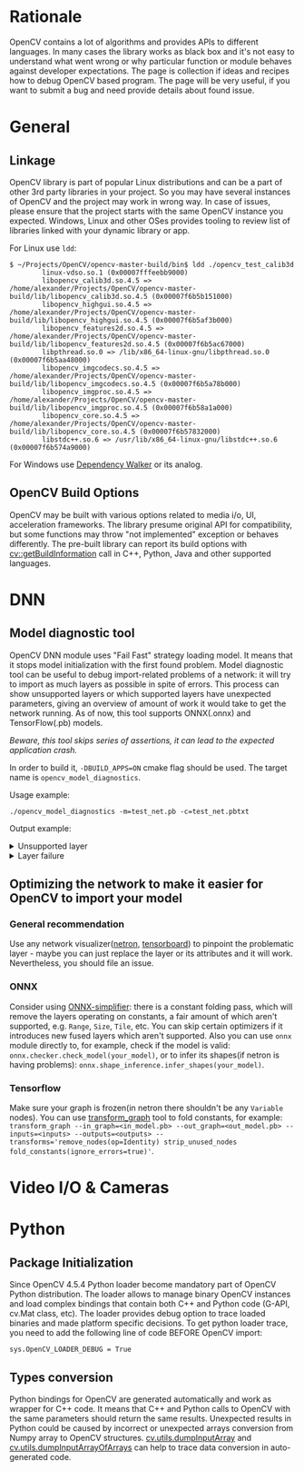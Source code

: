 # Rationale

OpenCV contains a lot of algorithms and provides APIs to different languages. In many cases the library works as black box and it's not easy to understand what went wrong or why particular function or module behaves against developer expectations. The page is collection if ideas and recipes how to debug OpenCV based program. The page will be very useful, if you want to submit a bug and need provide details about found issue.

# General

## Linkage

OpenCV library is part of popular Linux distributions and can be a part of other 3rd party libraries in your project. So you may have several instances of OpenCV and the project may work in wrong way. In case of issues, please ensure that the project starts with the same OpenCV instance you expected. Windows, Linux and other OSes provides tooling to review list of libraries linked with your dynamic library or app.

For Linux use `ldd`:
```
$ ~/Projects/OpenCV/opencv-master-build/bin$ ldd ./opencv_test_calib3d 
        linux-vdso.so.1 (0x00007fffeebb9000)
        libopencv_calib3d.so.4.5 => /home/alexander/Projects/OpenCV/opencv-master-build/lib/libopencv_calib3d.so.4.5 (0x00007f6b5b151000)
        libopencv_highgui.so.4.5 => /home/alexander/Projects/OpenCV/opencv-master-build/lib/libopencv_highgui.so.4.5 (0x00007f6b5af3b000)
        libopencv_features2d.so.4.5 => /home/alexander/Projects/OpenCV/opencv-master-build/lib/libopencv_features2d.so.4.5 (0x00007f6b5ac67000)
        libpthread.so.0 => /lib/x86_64-linux-gnu/libpthread.so.0 (0x00007f6b5aa48000)
        libopencv_imgcodecs.so.4.5 => /home/alexander/Projects/OpenCV/opencv-master-build/lib/libopencv_imgcodecs.so.4.5 (0x00007f6b5a78b000)
        libopencv_imgproc.so.4.5 => /home/alexander/Projects/OpenCV/opencv-master-build/lib/libopencv_imgproc.so.4.5 (0x00007f6b58a1a000)
        libopencv_core.so.4.5 => /home/alexander/Projects/OpenCV/opencv-master-build/lib/libopencv_core.so.4.5 (0x00007f6b57832000)
        libstdc++.so.6 => /usr/lib/x86_64-linux-gnu/libstdc++.so.6 (0x00007f6b574a9000)
```

For Windows use [Dependency Walker](https://www.dependencywalker.com/) or its analog.

## OpenCV Build Options

OpenCV may be built with various options related to media i/o, UI, acceleration frameworks. The library presume original API for compatibility, but some functions may throw "not implemented" exception or behaves differently. The pre-built library can report its build options with [cv::getBuildInformation](https://docs.opencv.org/master/db/de0/group__core__utils.html#ga0ae377100bc03ce22322926bba7fdbb5) call in C++, Python, Java and other supported languages.

# DNN

## Model diagnostic tool

OpenCV DNN module uses "Fail Fast" strategy loading model. It means that it stops model initialization with the first found problem. Model diagnostic tool can be useful to debug import-related problems of a network: it will try to import as much layers as possible in spite of errors. This process can show unsupported layers or which supported layers have unexpected parameters, giving an overview of amount of work it would take to get the network running. As of now, this tool supports ONNX(.onnx) and TensorFlow(.pb) models.

*Beware, this tool skips series of assertions, it can lead to the expected application crash.*

In order to build it, `-DBUILD_APPS=ON` cmake flag should be used. The target name is `opencv_model_diagnostics`.

Usage example:

`./opencv_model_diagnostics -m=test_net.pb -c=test_net.pbtxt`

Output example:

<details>
<summary>
Unsupported layer
</summary>

```
[ERROR:0] global opencv/modules/dnn/src/dnn.cpp (134) addMissing DNN: Node='model_28/tf.expand_dims_12/ExpandDims' of type='UnknownLayer' is not supported. This error won't be displayed again.
[ERROR:0] global opencv/modules/dnn/src/dnn.cpp (3571) getLayerShapesRecursively OPENCV/DNN: [NotImplemented]:(model_28/tf.expand_dims_12/ExpandDims): getMemoryShapes() throws exception. inputs=0 outputs=0/0 blobs=0
[ERROR:0] global opencv/modules/dnn/src/dnn.cpp (3584) getLayerShapesRecursively Exception message: OpenCV(4.5.3-dev) opencv/modules/dnn/src/layers/not_implemented_layer.cpp:153: error: (-213:The function/feature is not implemented) Node for layer 'model_28/tf.expand_dims_12/ExpandDims' of type 'UnknownLayer' wasn't initialized. in function 'getMemoryShapes'
[ERROR:0] global opencv/modules/dnn/src/tensorflow/tf_importer.cpp (2915) parseNode DNN/TF: Can't parse layer for node='model_28/tf.math.multiply_29/Mul' of type='Mul'. Exception: OpenCV(4.5.3-dev) opencv/modules/dnn/src/layers/not_implemented_layer.cpp:153: error: (-213:The function/feature is not implemented) Node for layer 'model_28/tf.expand_dims_12/ExpandDims' of type 'UnknownLayer' wasn't initialized. in function 'getMemoryShapes'
```

</details>


<details>
<summary>
Layer failure
</summary>

```
[ERROR:0] global opencv/modules/dnn/src/tensorflow/tf_importer.cpp (2915) parseNode DNN/TF: Can't parse layer for node='model_24/tf.math.multiply_24/Mul' of type='Mul'. Exception: OpenCV(4.5.3-dev) opencv/modules/dnn/src/tensorflow/tf_importer.cpp:1539: error: (-215:Assertion failed) (constId != -1) || (num_inputs == 2) in function 'parseMul'
[ERROR:0] global opencv/modules/dnn/src/dnn.cpp (3571) getLayerShapesRecursively OPENCV/DNN: [NotImplemented]:(model_24/tf.math.multiply_24/Mul): getMemoryShapes() throws exception. inputs=0 outputs=0/0 blobs=0
[ERROR:0] global opencv/modules/dnn/src/dnn.cpp (3584) getLayerShapesRecursively Exception message: OpenCV(4.5.3-dev) opencv/modules/dnn/src/layers/not_implemented_layer.cpp:153: error: (-213:The function/feature is not implemented) Node for layer 'model_24/tf.math.multiply_24/Mul' of type 'Mul' wasn't initialized. in function 'getMemoryShapes'
[ERROR:0] global opencv/modules/dnn/src/tensorflow/tf_importer.cpp (2915) parseNode DNN/TF: Can't parse layer for node='model_24/tf.math.multiply_25/Mul' of type='Mul'. Exception: OpenCV(4.5.3-dev) opencv/modules/dnn/src/layers/not_implemented_layer.cpp:153: error: (-213:The function/feature is not implemented) Node for layer 'model_24/tf.math.multiply_24/Mul' of type 'Mul' wasn't initialized. in function 'getMemoryShapes'
```

</details>

## Optimizing the network to make it easier for OpenCV to import your model

### General recommendation

Use any network visualizer([netron](https://netron.app/), [tensorboard](https://www.tensorflow.org/tensorboard)) to pinpoint the problematic layer - maybe you can just replace the layer or its attributes and it will work. Nevertheless, you should file an issue.


### ONNX

Consider using [ONNX-simplifier](https://github.com/daquexian/onnx-simplifier): there is a constant folding pass, which will remove the layers operating on constants, a fair amount of which aren't supported, e.g. `Range`, `Size`, `Tile`, etc. You can skip certain optimizers if it introduces new fused layers which aren't supported. 
Also you can use `onnx` module directly to, for example, check if the model is valid: `onnx.checker.check_model(your_model)`, or to infer its shapes(if netron is having problems): `onnx.shape_inference.infer_shapes(your_model)`.


### Tensorflow

Make sure your graph is frozen(in netron there shouldn't be any `Variable` nodes). You can use [transform_graph](https://github.com/tensorflow/tensorflow/blob/master/tensorflow/tools/graph_transforms/README.md) tool to fold constants, for example:
`transform_graph --in_graph=<in_model.pb> --out_graph=<out_model.pb> --inputs=<inputs> --outputs=<outputs> --transforms='remove_nodes(op=Identity) strip_unused_nodes fold_constants(ignore_errors=true)'`.

# Video I/O & Cameras

# Python

## Package Initialization

Since OpenCV 4.5.4 Python loader become mandatory part of OpenCV Python distribution. The loader allows to manage binary OpenCV instances and load complex bindings that contain both C++ and Python code (G-API, cv.Mat class, etc). The loader provides debug option to trace loaded binaries and made platform specific decisions. To get python loader trace, you need to add the following line of code BEFORE OpenCV import:
```
sys.OpenCV_LOADER_DEBUG = True
```

## Types conversion

Python bindings for OpenCV are generated automatically and work as wrapper for C++ code. It means that C++ and Python calls to OpenCV with the same parameters should return the same results. Unexpected results in Python could be caused by incorrect or unexpected arrays conversion from Numpy array to OpenCV structures. [cv.utils.dumpInputArray](https://docs.opencv.org/master/db/de0/group__core__utils.html#gabbbbf8c36017475930ae8817189e9fa6) and [cv.utils.dumpInputArrayOfArrays](https://docs.opencv.org/master/db/de0/group__core__utils.html#gabe4f2b9ed3bcc3988cc26e962d0d3eb7) can help to trace data conversion in auto-generated code.
